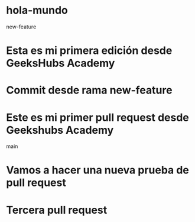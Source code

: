 # hola-mundo

new-feature
# Esta es mi primera edición desde GeeksHubs Academy

# Commit desde rama new-feature

# Este es mi primer pull request desde Geekshubs Academy
main

# Vamos a hacer una nueva prueba de pull request

# Tercera pull request
